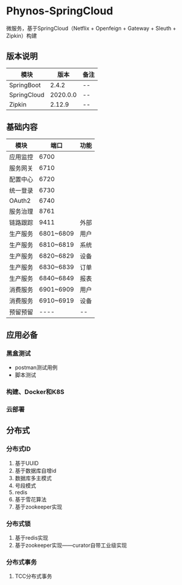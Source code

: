 # Phynos-SpringCloud
微服务，基于SpringCloud（Netflix + Openfeign + Gateway + Sleuth + Zipkin）构建

## 版本说明

| 模块  | 版本  | 备注  |
| ------------ | ------------ | ------------ |
| SpringBoot  | 2.4.2  | -- |
| SpringCloud  | 2020.0.0  | --  |
| Zipkin  | 2.12.9  | --  |

## 基础内容

| 模块  | 端口  | 功能  |
| ------------ | ------------ | ------------ |
| 应用监控  | 6700  |   |
| 服务网关  | 6710  |   |
| 配置中心  | 6720  |   |
| 统一登录  | 6730  |   |
| OAuth2   | 6740  |   |
| 服务治理  | 8761  |   |
| 链路跟踪  | 9411  | 外部  |
| 生产服务  | 6801~6809  | 用户  |
| 生产服务  | 6810~6819  | 系统  |
| 生产服务  | 6820~6829  | 设备  |
| 生产服务  | 6830~6839  | 订单  |
| 生产服务  | 6840~6849  | 报表  |
| 消费服务  | 6901~6909  | 用户  |
| 消费服务  | 6910~6919  | 设备  |
| 预留预留  | ----  | --  |

## 应用必备
### 黑盒测试
- postman测试用例
- 脚本测试

### 构建、Docker和K8S

### 云部署

## 分布式

### 分布式ID

1. 基于UUID
2. 基于数据库自增id
3. 数据库多主模式
4. 号段模式
5. redis
6. 基于雪花算法
7. 基于zookeeper实现


### 分布式锁

1. 基于redis实现
2. 基于zookeeper实现——curator自带工业级实现

### 分布式事务

1. TCC分布式事务

